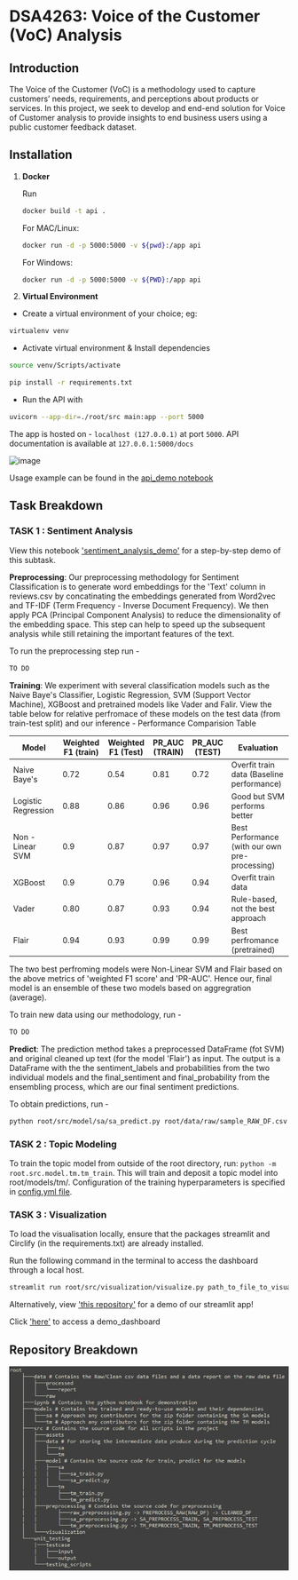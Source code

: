 # DSA4263: Voice of the Customer (VoC) Analysis

## Introduction

The Voice of the Customer (VoC) is a methodology used to capture customers’ needs, requirements, and perceptions about products or services. In this project, we seek to develop and end-end solution for Voice of Customer analysis to provide insights to end business users using a public customer feedback dataset.

## Installation

1. **Docker**

    Run  

    ```bash
    docker build -t api .
    ```  

    For MAC/Linux:

    ```bash
    docker run -d -p 5000:5000 -v ${pwd}:/app api
    ```

    For Windows:

    ```bash
    docker run -d -p 5000:5000 -v ${PWD}:/app api
    ```

2. **Virtual Environment**

- Create a virtual environment of your choice; eg:

```bash
virtualenv venv
```

- Activate virtual environment & Install dependencies

```bash
source venv/Scripts/activate
```

```bash
pip install -r requirements.txt
```

- Run the API with

```bash
uvicorn --app-dir=./root/src main:app --port 5000
```

The app is hosted on -
```localhost (127.0.0.1)``` at port ```5000```. API documentation is available at ```127.0.0.1:5000/docs```

![image](./root/src/assets/swagger.jpg)

Usage example can be found in the [api_demo notebook](https://github.com/nivii26/DSA4263-Voice-of-Customer-VOC-analysis/blob/main/root/ipynb/api_demo.ipynb)

## Task Breakdown

### TASK 1 : Sentiment Analysis

View this notebook ['sentiment_analysis_demo'](https://github.com/nivii26/DSA4263-Voice-of-Customer-VOC-analysis/blob/main/root/ipynb/sentiment_analysis_demo.ipynb) for a step-by-step demo of this subtask.

**Preprocessing**: Our preprocessing methodology for Sentiment Classification is to generate word embeddings for the 'Text' column in reviews.csv by concatinating the embeddings generated from Word2vec and TF-IDF (Term Frequency - Inverse Document Frequency). We then apply PCA (Principal Component Analysis) to reduce the dimensionality of the embedding space. This step can help to speed up the subsequent analysis while still retaining the important features of the text.

To run the preprocessing step run -

```bash
TO DO 
```

**Training**: We experiment with several classification models such as the Naive Baye's Classifier, Logistic Regression, SVM (Support Vector Machine), XGBoost and pretrained models like Vader and Falir. View the table below for relative perfromace of these models on the test data (from train-test split) and our inference -
Performance Comparision Table

|    Model             |    Weighted F1 (train)    |       Weighted F1 (Test)| PR_AUC (TRAIN) | PR_AUC (TEST) |  Evaluation|
| -----------          | -----------               | -----------             |-----------     |-----------    |   -----|
|  Naive Baye's        |    0.72   |     0.54 |      0.81      | 0.72  | Overfit train data (Baseline performance) |
|  Logistic Regression |    0.88                   |    0.86                     |      0.96      | 0.96    | Good but SVM performs better |
|   Non - Linear SVM   |    0.9                    |     0.87                    |      0.97      | 0.97    | Best Performance (with our own pre-processing)|
|   XGBoost            |    0.9                    |     0.79                    |      0.96      | 0.94   | Overfit train data|
|   Vader              |    0.80                   |     0.87                    |      0.93      | 0.94   | Rule-based, not the best approach|
|   Flair              |    0.94                   |      0.93                   |      0.99      | 0.99   | Best perfromance (pretrained)|

The two best perfroming models were Non-Linear SVM and Flair based on the above metrics of 'weighted F1 score' and 'PR-AUC'. Hence our, final model is an ensemble of these two models based on aggregration (average).

To train new data using our methodology, run -

```bash
TO DO 
```

**Predict**: The prediction method takes a preprocessed DataFrame (fot SVM) and original cleaned up text (for the model 'Flair') as input. The output is a DataFrame with the the sentiment_labels and probabilities from the two individual models and the final_sentiment and final_probability from the ensembling process, which are our final sentiment predictions.

To obtain predictions, run -

```bash
python root/src/model/sa/sa_predict.py root/data/raw/sample_RAW_DF.csv
```

### TASK 2 : Topic Modeling

To train the topic model from outside of the root directory, run: ```python -m root.src.model.tm.tm_train```. This will train and deposit a topic model into root/models/tm/. Configuration of the training hyperparameters is specified in [config.yml file](https://https://github.com/nivii26/DSA4263-Voice-of-Customer-VOC-analysis/tree/main/root/src/model/tm/config.yml).

### TASK 3 : Visualization

To load the visualisation locally, ensure that the packages streamlit and Circlify (in the requirements.txt) are already installed.

Run the following command in the terminal to access the dashboard through a local host.

```bash
streamlit run root/src/visualization/visualize.py path_to_file_to_visualize
```

Alternatively, view ['this repository'](https://github.com/nivii26/VoC-streamlit-app) for a demo of our streamlit app!

Click ['here'](https://share.streamlit.io/app/nivii26-voc-streamlit-app-visualize-9xla2m/) to access a demo_dashboard

## Repository Breakdown

![Repository Tree](./root/src/assets/tree.jpg)
